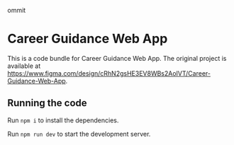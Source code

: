 ommit
  # Career Guidance Web App

  This is a code bundle for Career Guidance Web App. The original project is available at https://www.figma.com/design/cRhN2gsHE3EV8WBs2AoIVT/Career-Guidance-Web-App.

  ## Running the code

  Run `npm i` to install the dependencies.

  Run `npm run dev` to start the development server.
  